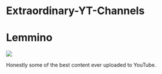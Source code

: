 # Extraordinary-YT-Channels

# Lemmino

![](https://user-images.githubusercontent.com/87545109/146681551-0c280ccc-ac34-435a-854a-0225b039e69e.jpg)

Honestly some of the best content ever uploaded to YouTube.
